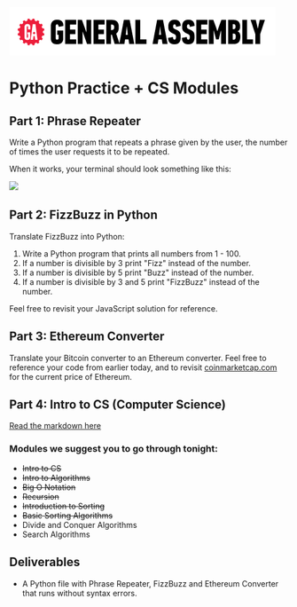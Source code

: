 ![](/ga_cog.png)

# Python Practice + CS Modules

## Part 1: Phrase Repeater
Write a Python program that repeats a phrase given by the user, the number of times the user requests it to be repeated.

When it works, your terminal should look something like this:

![](https://i.imgur.com/BnRPNHC.png)


## Part 2: FizzBuzz in Python
Translate FizzBuzz into Python:

1. Write a Python program that prints all numbers from 1 - 100.
1. If a number is divisible by 3 print "Fizz" instead of the number.
1. If a number is divisible by 5 print "Buzz" instead of the number.
1. If a number is divisible by 3 and 5 print "FizzBuzz" instead of the number.

Feel free to revisit your JavaScript solution for reference.


## Part 3: Ethereum Converter
Translate your Bitcoin converter to an Ethereum converter. Feel free to reference your code from earlier today, and to revisit [coinmarketcap.com](https://coinmarketcap.com/) for the current price of Ethereum.


## Part 4: Intro to CS (Computer Science)

[Read the markdown here](https://git.generalassemb.ly/Software-Engineering-Immersive-Remote/SEIR-Nova/blob/330d740017c3009d4390c0635d229e89899e2f64/unit_3/w07d04/homework/COMPUTER_SCIENCE.md)

### Modules we suggest you to go through tonight:

- ~~Intro to CS~~
- ~~Intro to Algorithms~~
- ~~Big O Notation~~
- ~~Recursion~~
- ~~Introduction to Sorting~~
- ~~Basic Sorting Algorithms~~
- Divide and Conquer Algorithms
- Search Algorithms

## Deliverables
- A Python file with Phrase Repeater, FizzBuzz and Ethereum Converter that runs without syntax errors.

